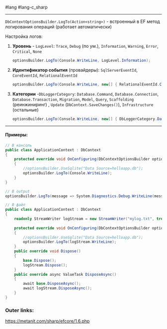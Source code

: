 #lang #lang-c_sharp

---
`DbContextOptionsBuilder.LogTo(Action<string>)` - встроенный в EF метод логирования операций (работает автоматически)

Настройка логов:
1. **Уровень** - `LogLevel`: `Trace`, `Debug` (по ум.), `Information`, `Warning`, `Error`, `Critical`, `None`
	```csharp
	optionsBuilder.LogTo(Console.WriteLine, LogLevel.Information);
	```

2. **Идентификатор события** (провайдеры): `SqlServerEventId`, `CoreEventId`, `RelationalEventId`
	```csharp
	optionsBuilder.LogTo(Console.WriteLine, new[] { RelationalEventId.CommandExecuted });
	```

3. **Категории** -`DbLoggerCategory`: `Database.Command`, `Database.Connection`, `Database.Transaction`, `Migration`, `Model`, `Query`, `Scaffolding` (реинжиниринг) , `Update` (`DbContext.SaveChanges()`), `Infrastructure` (остальные)
	```csharp
	optionsBuilder.LogTo(Console.WriteLine, new[] { DbLoggerCategory.Database.Command.Name });
	```

---
#### Примеры:

```csharp
// В консоль
public class ApplicationContext : DbContext
{
    protected override void OnConfiguring(DbContextOptionsBuilder optionsBuilder)
    {
        //optionsBuilder.UseSqlite("Data Source=helloapp.db");
        optionsBuilder.LogTo(Console.WriteLine);
    }
}
```

```csharp
// В output
optionsBuilder.LogTo(message => System.Diagnostics.Debug.WriteLine(message));
```

```csharp
// В файл
public class ApplicationContext : DbContext
{
	readonly StreamWriter logStream = new StreamWriter("mylog.txt", true);
	
    protected override void OnConfiguring(DbContextOptionsBuilder optionsBuilder)
    {
        //optionsBuilder.UseSqlite("Data Source=helloapp.db");
        optionsBuilder.LogTo(logStream.WriteLine);
    }
    public override void Dispose()
    {
        base.Dispose();
        logStream.Dispose();
    }
    public override async ValueTask DisposeAsync()
    {
        await base.DisposeAsync();
        await logStream.DisposeAsync();
    }
}

```

### Outer links:
https://metanit.com/sharp/efcore/1.6.php